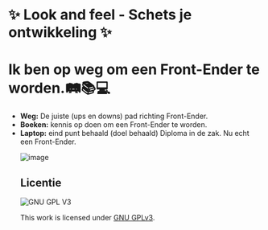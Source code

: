
# ✨ Look and feel - Schets je ontwikkeling ✨

# Ik ben op weg om een Front-Ender te worden.🛤️📚💻
<ul>
<li><strong>Weg:</strong> De juiste (ups en downs) pad richting Front-Ender.</li>
<li><strong>Boeken:</strong> kennis op doen om een Front-Ender te worden.</li> 
<li><strong>Laptop:</strong> eind punt behaald (doel behaald) Diploma in de zak. Nu echt een Front-Ender.</li>

![image](https://user-images.githubusercontent.com/112861261/206125099-7e41defe-f7c8-4099-80ab-7a5864019446.png)


## Licentie

![GNU GPL V3](https://www.gnu.org/graphics/gplv3-127x51.png)

This work is licensed under [GNU GPLv3](./LICENSE).
